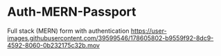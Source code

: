 # Auth-MERN-Passport
Full stack (MERN)  form with authentication 
https://user-images.githubusercontent.com/39599546/178605802-b9559f92-8dc9-4592-8060-0b232175c32b.mov
